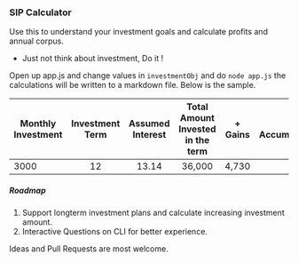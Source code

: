 ### SIP Calculator

Use this to understand your investment goals and calculate profits and annual corpus.

-   Just not think about investment, Do it !

Open up app.js and change values in `investmentObj` and do `node app.js` the calculations will be written to a markdown file. Below is the sample.

| Monthly Investment | Investment Term | Assumed Interest | Total Amount Invested in the term | + Gains | Total Accumulation |
| ------------------ | :-------------: | :--------------: | :-------------------------------: | :-----: | ---------------: |
| 3000               |        12       |       13.14      |               36,000              |  4,730  |           40,730 |


##### Roadmap

1. Support longterm investment plans and calculate increasing investment amount.
2. Interactive Questions on CLI for better experience.


Ideas and Pull Requests are most welcome.
